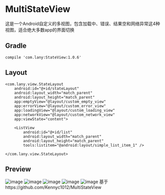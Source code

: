 # MultiStateView
这是一个Android自定义的多视图，包含加载中、错误、结果空和网络异常这4种视图，适合绝大多数app的界面切换
## Gradle
    compile 'com.lany:StateView:1.0.6'
## Layout
    <com.lany.view.StateLayout
        android:id="@+id/stateLayout"
        android:layout_width="match_parent"
        android:layout_height="match_parent"
        app:emptyView="@layout/custom_empty_view"
        app:errorView="@layout/custom_error_view"
        app:loadingView="@layout/custom_loading_view"
        app:networkView="@layout/custom_network_view"
        app:viewState="content">

        <ListView
            android:id="@+id/list"
            android:layout_width="match_parent"
            android:layout_height="match_parent"
            tools:listitem="@android:layout/simple_list_item_1" />

    </com.lany.view.StateLayout>
## Preview
![image](https://github.com/lany192/MultiStateView/raw/master/Screenshot/c.png)
![image](https://github.com/lany192/MultiStateView/raw/master/Screenshot/b.png)
![image](https://github.com/lany192/MultiStateView/raw/master/Screenshot/a.png)
![image](https://github.com/lany192/MultiStateView/raw/master/Screenshot/d.png)
![image](https://github.com/lany192/MultiStateView/raw/master/Screenshot/e.png)
基于https://github.com/Kennyc1012/MultiStateView
